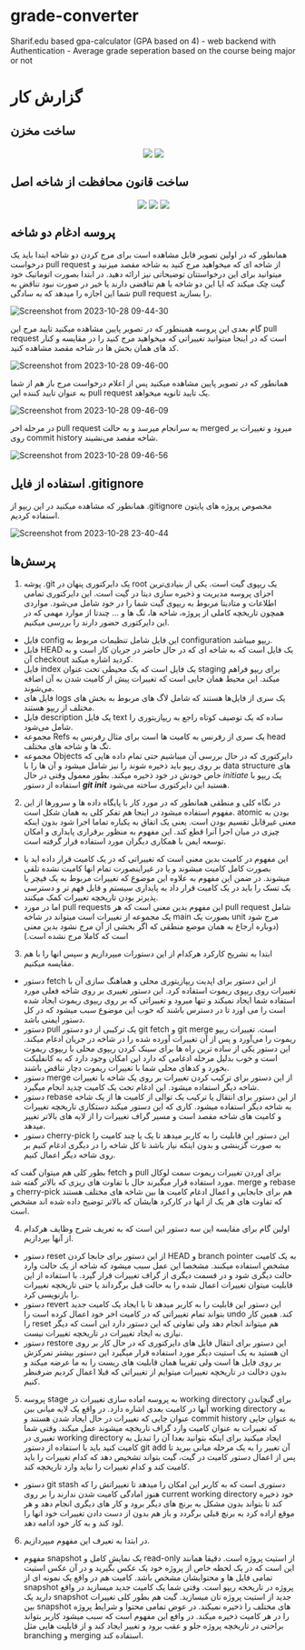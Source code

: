 # grade-converter
Sharif.edu based gpa-calculator (GPA based on 4) - web backend with Authentication - Average grade seperation based on the course being major or not 

# گزارش کار
## ساخت مخزن
<div align="center">
<img align="center" src=https://github.com/Masihbr/grade-converter/assets/56260232/5e5ffeee-4c6a-4d17-9f90-c77c5ec130b4>
<img align="center" src=https://github.com/Masihbr/grade-converter/assets/56260232/388a55ff-caf3-4112-80c4-dffcf7da88e7>
</div>

## ساخت قانون محافظت از شاخه اصل
<div align="center">
<img align="center" src=https://github.com/Masihbr/grade-converter/assets/56260232/d9c40667-41d5-46fe-a687-2888e44510fe>
<img align="center" src=https://github.com/Masihbr/grade-converter/assets/56260232/3be3b8a1-4ad0-4abc-bc3e-0a7cb544ba4f>
<img align="center" src=https://github.com/Masihbr/grade-converter/assets/56260232/0fe66d53-41ae-4acb-9f0d-f953d31f5fa6>
</div>

## پروسه ادغام دو شاخه 
همانطور که در اولین تصویر قابل مشاهده است برای مرج کردن دو شاخه ابتدا باید یک درخواست pull request از شاخه ای که میخواهید مرج کنید به شاخه مقصد میزنید و میتوانید برای این درخواستتان توضیحاتی نیز ارائه دهید. در ابتدا بصورت اتوماتیک خود گیت چک میکند که ایا این دو شاخه با هم تناقضی دارند یا خیر در صورت نبود تناقض به شما این اجازه را میدهد که به سادگی pull request را بسازید.

![Screenshot from 2023-10-28 09-44-30](https://github.com/Masihbr/grade-converter/assets/59168138/1fc36722-105d-4ff7-bfb1-316d1688ba38)


گام بعدی این پروسه همینطور که در تصویر پایین مشاهده میکنید تایید مرج این pull request است که در اینجا میتوانید تغییراتی که میخواهید مرج کنید را در مقایسه و کنار کد های همان بخش ها در شاخه مقصد مشاهده کنید.

![Screenshot from 2023-10-28 09-46-00](https://github.com/Masihbr/grade-converter/assets/59168138/c97f6d87-2638-428e-8297-ac0c0de0cd31)


همانطور که در تصویر پایین مشاهده میکنید پس از اعلام درخواست مرج باز هم از شما به عنوان تایید کننده این pull request یک تایید ثانویه میخواهد.

![Screenshot from 2023-10-28 09-46-09](https://github.com/Masihbr/grade-converter/assets/59168138/76f973d5-7c3b-40ce-8fa9-f161e32f8859)


در مرحله اخر pull request به سرانجام میرسد و به حالت merged میرود و تغییرات بر روی commit history شاخه مقصد می‌نشیند.

![Screenshot from 2023-10-28 09-46-56](https://github.com/Masihbr/grade-converter/assets/59168138/4cc382ee-af1a-45ba-aa04-d6b3e2c753d9)


## استفاده از فایل .gitignore
همانطور که مشاهده میکنید در این ریپو از .gitignore مخصوص پروژه های پایتون استفاده کردیم.

![Screenshot from 2023-10-28 23-40-44](https://github.com/Masihbr/grade-converter/assets/59168138/7440d80a-78b2-4a9e-8067-fc00c8d8f173)

## پرسش‌ها

1. پوشه .git
یک دایرکتوری پنهان در root یک ریپوی گیت است. یکی از بنیادی‌ترین اجزای پروسه مدیریت و ذخیره سازی دیتا در گیت است. این دایرکتوری تمامی اطلاعات و متادیتا مربوط به ریپوی گیت شما را در خود شامل می‌شود. مواردی همچون تاریخچه کاملی از پروژه، شاخه ها، تگ ها و ...
چندتا از موارد مهمی که در این دایرکتوری حضور دارند را بررسی میکنیم.
- فایل config
این فایل شامل تنظیمات مربوط به configuration ریپو میباشد.
- فایل HEAD 
یک فایل است که به شاخه ای که در حال حاضر در جریان کار است و به آن checkout کردید اشاره میکند.
- فایل index
یک فایل است که یک محیطی تحت عنوان staging برای ریپو فراهم میکند. این محیط همان جایی است که تغییرات پیش از کامیت شدن به آن اضافه می‌شوند.
- فایل های logs
یک سری از فایل‌ها هستند که شامل لاگ های مربوط به بخش های مختلف از ریپو هستند.
- فایل description
یک فایل text ساده که یک توصیف کوتاه راجع به ریپازیتوری را شامل می‌شود.
- مجموعه Refs
یک سری از رفرنس به کامیت ها است برای مثال رفرنس به head تگ ها و شاخه های مختلف.
- مجموعه Objects
دایرکتوری که در حال بررسی آن میباشیم حتی تمام داده هایی که بر روی ریپو باید ذخیره شوند را نیز شامل میشود و آن ها را با data structure های خاص خودش در خود ذخیره میکند.
بطور معمول وقتی در حال _initiate_ یک ریپو با استفاده از دستور **_git init_** هستید این دایرکتوری ساخته می‌شود.

2. در نگاه کلی و منطقی همانطور که در مورد کار با پایگاه داده ها و سرورها از این مفهوم استفاده میشود در اینجا هم تفکر کلی به همان شکل است. atomic بودن به معنی غیرقابل تقسیم بودن است. یعنی یک اتفاق به یکباره تماما اجرا شود بدون اینکه چیزی در میان اجرا آنرا قطع کند. این مفهوم به منظور برقراری پایداری و امکان توسعه ایمن با همکاری دیگران مورد استفاده قرار گرفته است.
- این مفهوم در کامیت بدین معنی است که تغییراتی که در یک کامیت قرار داده اید یا بصورت کامل کامیت میشوند و یا در غیراینصورت تمام انها کامیت نشده تلقی میشوند. در ضمن این مفهوم به علاوه این موضوع که تغییرات مربوط به یک فیچر یا یک تسک را باید در یک کامیت قرار داد به پایداری سیستم و قابل فهم تر و دسترسی پذیرتر بودن تاریخچه تغییرات کمک میکنند.
- اما در مورد pull requests این مفهوم بدین معنی است که هر pull request شامل یک مجموعه از تغییرات است میتواند در شاخه main بصورت یک unit مرج شود (دوباره ارجاع به همان موضع منطقی که اگر بخشی از آن مرج نشود بدین معنی است که کاملا مرج نشده است.)

3. ابتدا به تشریح کارکرد هرکدام از این دستورات میپردازیم و سپس انها را با هم مقایسه میکنیم.
- دستور fetch
از این دستور برای اپدیت ریپازیتوری محلی و هماهنگ سازی آن با تغییرات روی ریپوی ریموت استفاده کرد. این دستور تغییری بر روی شاخه فعلی مورد استفاده شما ایجاد نمیکند و تنها میرود و تغییراتی که بر روی ریپوی ریموت ایجاد شده است را می اورد تا در دسترس باشند که خوب این موضوع سبب میشود که در کل دستور ایمنی باشد.
- دستور pull
یک ترکیبی از دو دستور git fetch و git merge است. تغییرات ریپو ریموت را می‌آورد و پس از آن تغییرات آورده شده را در شاخه در جریان ادغام میکند. این دستور یکی از ساده ترین راه ها برای سینک کردن ریپوی محلی با ریپوی ریموت است و خوب بدلیل مرحله ادغامی که دارد این امکان وجود دارد که به کانفلیکت بخورد و کدهای محلی شما با تغییرات ریموت دچار تناقض باشند.
- دستور merge
از این دستور برای ترکیب کردن تغییرات بر روی یک شاخه با تغییرات شاخه دیگر استفاده میشود. این ادغام تحت یک کامیت چدید انجام میگیرد.
- دستور rebase
از این دستور برای انتقال یا ترکیب یک توالی از کامیت ها از یک شاخه به شاخه دیگر استفاده میشود. کاری که این دستور میکند دستکاری تاریخچه تغییرات و کامیت های شاخه مقصد است و مسیر گراف تغییرات را از لایه های بالاتر تغییر میدهد.
- دستور cherry-pick
این دستور این قابلیت را به کاربر میدهد تا یک یا چند کامیت را به صورت گزینشی و بدون اینکه نیاز باشد تا کل شاخه را در دیگری ادغام کنیم بر روی شاخه دیگر اعمال کنیم.

بطور کلی هم میتوان گفت که fetch و pull برای اوردن تغییرات ریموت سمت لوکال مورد استفاده قرار میگیرند حال با تفاوت های ریزی که بالاتر گفته شد. merge و rebase و cherry-pick هم برای جابجایی و اعمال ادغام کامیت ها بین شاخه های مختلف هستند که تفاوت های هر یک از انها در کارکرد هایشان که بالاتر توضیح داده شده اند مشخص است.

4. اولین گام برای مقایسه این سه دستور این است که به تعریف شرح وظایف هرکدام از آنها بپردازیم.
- دستور reset
از این دستور برای جابجا کردن HEAD و branch pointer به یک کامیت مشخص استفاده میکنند. مشخصا این عمل سبب میشود که شاخه از یک حالت وارد حالت دیگری شود و در قسمت دیگری از گراف تغییرات قرار گیرد.
با استفاده از این قابلیت میتوان تغییرات اعمال شده را به حالت قبل برگرداند یا حتی تاریخچه تغییرات را بازنویسی کرد.
- دستور revert
این دستور این قابلیت را به کاربر میدهد تا با ایجاد یک کامیت جدید بتواند تمام تغییراتی که در کامیت اخر خود اعمال کرده است را undo کند.
همین کار را reset هم میتواند انجام دهد ولی تفاوتی که این دستور دارد این است که دیگر نیازی به ایجاد تغییرات در تاریخچه تغییرات نیست.
- دستور restore
این دستور برای انتقال فایل های دایرکتوری که در حال کار بر روی ان هستید به یک استیت دیگر مورد استفاده قرار میگیرد این دستور بیشتر تمرکزش بر روی فایل ها است ولی تقریبا همان قابلیت های ریست را به ما عرضه میکند و بدون دخالت در تاریخچه تغییرات میتوایم از تغییراتی که قبلا اعمال کردیم ضرفنظر کنیم.

5. پروسه stage 
به پروسه اماده سازی تغییرات در working directory برای گنچاندن آنها در کامیت بعدی اشاره دارد. در واقع یک لایه میانی بین working directory به عنوان جایی که تغییرات در حال ایجاد شدن هستند و commit history به عنوان جایی که تغییرات به عنوان کامیت وارد گراف تاریخچه میشوند عمل میکند. وقتی شما تغییری در working directory ایجاد میکنید برای اینکه بتوانید بعدا آن را تبدیل به کامیت کنید باید با استفاده از دستور git add آن تغییر را به یک مرحله میانی ببرید تا پس از اعمال دستور کامیت در گیت، گیت بتواند تشخیص دهد که کدام تغییرات را باید کامیت کند و کدام تغییرات را نباید وارد تاریخچه کند. 
- دستور git stash
دستوری است که به کاربر این امکان را میدهد تا تغییراتش را که هنوز امادگی کامیت شدن ندارند را بر روی current working directory خود ذخیره کند تا بتواند بدون مشکل به برنچ های دیگر برود و کار های دیگری انجام دهد و هر موقع اراده کرد به برنچ قبلی برگردد و باز هم بدون از دست دادن تغییرات خود انها را لود کند و به کار خود ادامه دهد. 

6. در ابتدا به تعیرف این مفهوم میپردازیم.
- مفهوم snapshot
یک نمایش کامل و read-only از استیت پروژه است. دقیقا همانند این است که در یک لحظه خاص از پروژه خود یک عکس بگیرید و در آن عکس استیت تمامی فایل ها و محتوایشان مشخص باشد.
کامیت هم در واقع یک نمونه ای از snapshot پروژه در تاریخجه ریپو است. وقتی شما یک کامیت جدید میسازید در واقع دارید یک snapshot جدید از استیت پروژه تان میسازید. گیت هم بطور کلی تغییرات بین snapshot های مختلف را ذخیره نمیکند. در عوض تمامی محتوا و شرایط پروژه را در هر کامیت ذخیره میکند. در وافع این مفهوم است که سبب میشود کاربر بتواند براحتی در تاریخچه پروژه جلو و عقب برود و تغییر ایجاد کند و از قابلیت هایی مثل branching و merging استفاده کند.
